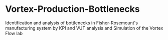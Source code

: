 # Vortex-Production-Bottlenecks
Identification and analysis of bottlenecks in Fisher-Rosemount's manufacturing system by KPI and VUT analysis and Simulation of the Vortex Flow lab
